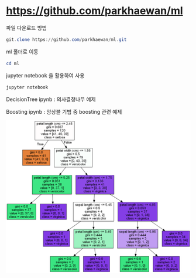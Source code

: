 # https://github.com/parkhaewan/ml

파일 다운로드 방법

```powershell
git.clone https://github.com/parkhaewan/ml.git
```

ml 폴더로 이동

```powershell
cd ml
```

jupyter notebook 을 활용하여 사용

```powershell
jupyter notebook
```

DecisionTree ipynb : 의사결정나무 예제

Boosting ipynb : 앙상블 기법 중 boosting 관련 예제

![tree image](./tree.png)